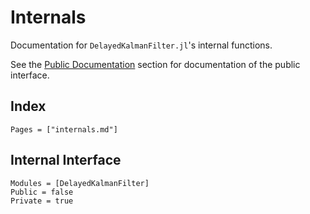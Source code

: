 # Internals

Documentation for `DelayedKalmanFilter.jl`'s internal functions.

See the [Public Documentation](@ref) section for documentation of the public interface.

## Index

```@index
Pages = ["internals.md"]
```

## Internal Interface

```@autodocs
Modules = [DelayedKalmanFilter]
Public = false
Private = true
```